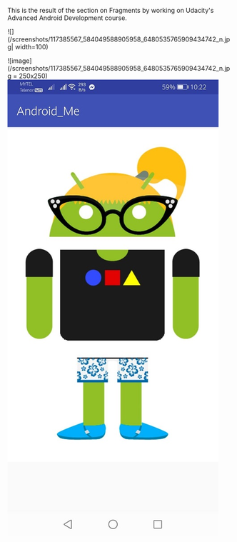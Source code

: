 This is the result of the section on Fragments 
by working on Udacity's Advanced Android Development course. 


![](/screenshots/117385567_584049588905958_6480535765909434742_n.jpg| width=100)

![image](/screenshots/117385567_584049588905958_6480535765909434742_n.jpg = 250x250)
![GitHub Logo](/screenshots/117336223_329120254907598_1506080471442566312_n.jpg)
